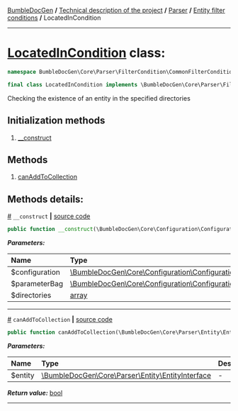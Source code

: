 [BumbleDocGen](/docs/README.md) **/**
[Technical description of the project](/docs/tech/readme.md) **/**
[Parser](/docs/tech/02_parser/readme.md) **/**
[Entity filter conditions](/docs/tech/02_parser/entityFilterCondition.md) **/**
LocatedInCondition

---


# [LocatedInCondition](https://github.com/bumble-tech/bumble-doc-gen/blob/master/src/Core/Parser/FilterCondition/CommonFilterCondition/LocatedInCondition.php#L16) class:

```php
namespace BumbleDocGen\Core\Parser\FilterCondition\CommonFilterCondition;

final class LocatedInCondition implements \BumbleDocGen\Core\Parser\FilterCondition\ConditionInterface
```
Checking the existence of an entity in the specified directories

## Initialization methods

1. [__construct](#m-construct) 
## Methods

1. [canAddToCollection](#mcanaddtocollection) 

## Methods details:

<a name="m-construct" href="#m-construct">#</a> `__construct`  **|** [source code](https://github.com/bumble-tech/bumble-doc-gen/blob/master/src/Core/Parser/FilterCondition/CommonFilterCondition/LocatedInCondition.php#L18)
```php
public function __construct(\BumbleDocGen\Core\Configuration\Configuration $configuration, \BumbleDocGen\Core\Configuration\ConfigurationParameterBag $parameterBag, array $directories = []);
```

***Parameters:***

| Name | Type | Description |
|:-|:-|:-|
$configuration | [\BumbleDocGen\Core\Configuration\Configuration](https://github.com/bumble-tech/bumble-doc-gen/blob/master/src/Core/Configuration/Configuration.php) | - |
$parameterBag | [\BumbleDocGen\Core\Configuration\ConfigurationParameterBag](https://github.com/bumble-tech/bumble-doc-gen/blob/master/src/Core/Configuration/ConfigurationParameterBag.php) | - |
$directories | [array](https://www.php.net/manual/en/language.types.array.php) | - |

---

<a name="mcanaddtocollection" href="#mcanaddtocollection">#</a> `canAddToCollection`  **|** [source code](https://github.com/bumble-tech/bumble-doc-gen/blob/master/src/Core/Parser/FilterCondition/CommonFilterCondition/LocatedInCondition.php#L28)
```php
public function canAddToCollection(\BumbleDocGen\Core\Parser\Entity\EntityInterface $entity): bool;
```

***Parameters:***

| Name | Type | Description |
|:-|:-|:-|
$entity | [\BumbleDocGen\Core\Parser\Entity\EntityInterface](https://github.com/bumble-tech/bumble-doc-gen/blob/master/src/Core/Parser/Entity/EntityInterface.php) | - |

***Return value:*** [bool](https://www.php.net/manual/en/language.types.boolean.php)

---
